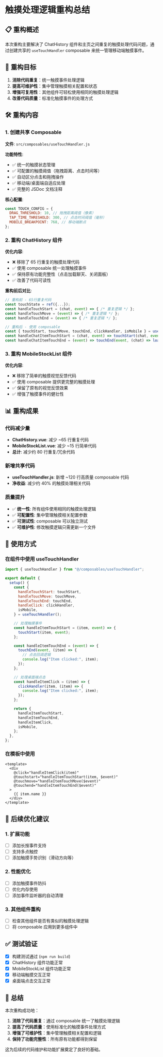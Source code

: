 # 触摸处理逻辑重构总结

## 📋 重构概述

本次重构主要解决了 ChatHistory 组件和主页之间重复的触摸处理代码问题，通过创建共享的 `useTouchHandler` composable 来统一管理移动端触摸事件。

## 🎯 重构目标

1. **消除代码重复**：统一触摸事件处理逻辑
2. **提高可维护性**：集中管理触摸相关配置和状态
3. **增强可复用性**：其他组件可轻松使用相同的触摸处理逻辑
4. **改善代码质量**：标准化触摸事件的处理方式

## 🛠️ 重构内容

### 1. 创建共享 Composable

**文件**: `src/composables/useTouchHandler.js`

**功能特性**:

- ✅ 统一的触摸状态管理
- ✅ 可配置的触摸阈值（拖拽距离、点击时间等）
- ✅ 自动区分点击和拖拽操作
- ✅ 移动端/桌面端自适应处理
- ✅ 完整的 JSDoc 文档注释

**核心配置**:

```javascript
const TOUCH_CONFIG = {
  DRAG_THRESHOLD: 10, // 拖拽距离阈值（像素）
  TAP_TIME_THRESHOLD: 300, // 点击时间阈值（毫秒）
  MOBILE_BREAKPOINT: 768, // 移动端断点
};
```

### 2. 重构 ChatHistory 组件

**优化内容**:

- ❌ 移除了 65 行重复的触摸处理代码
- ✅ 使用 composable 统一处理触摸事件
- ✅ 保持原有功能完整性（点击加载聊天、关闭面板）
- ✅ 改善了代码可读性

**重构前后对比**:

```javascript
// 重构前 - 65行重复代码
const touchState = ref({...});
const handleTouchStart = (chat, event) => { /* 重复逻辑 */ };
const handleTouchMove = (event) => { /* 重复逻辑 */ };
const handleTouchEnd = (event) => { /* 重复逻辑 */ };

// 重构后 - 使用 composable
const { touchStart, touchMove, touchEnd, clickHandler, isMobile } = useTouchHandler();
const handleChatItemTouchStart = (chat, event) => touchStart(chat, event);
const handleChatItemTouchEnd = (event) => touchEnd(event, (chat) => loadChat(chat, true));
```

### 3. 重构 MobileStockList 组件

**优化内容**:

- ❌ 移除了简单的触摸视觉反馈代码
- ✅ 使用 composable 提供更完整的触摸处理
- ✅ 保留了原有的视觉反馈效果
- ✅ 增强了触摸事件的健壮性

## 📊 重构成果

### 代码减少量

- **ChatHistory.vue**: 减少 ~65 行重复代码
- **MobileStockList.vue**: 减少 ~15 行简单代码
- **总计**: 减少约 80 行重复/冗余代码

### 新增共享代码

- **useTouchHandler.js**: 新增 ~120 行高质量 composable 代码
- **净收益**: 减少约 40% 的触摸处理相关代码

### 质量提升

- ✅ **统一性**: 所有组件使用相同的触摸处理逻辑
- ✅ **可配置性**: 集中管理触摸相关配置参数
- ✅ **可测试性**: composable 可以独立测试
- ✅ **可维护性**: 修改触摸逻辑只需更新一个文件

## 🔧 使用方式

### 在组件中使用 useTouchHandler

```javascript
import { useTouchHandler } from "@/composables/useTouchHandler";

export default {
  setup() {
    const {
      handleTouchStart: touchStart,
      handleTouchMove: touchMove,
      handleTouchEnd: touchEnd,
      handleClick: clickHandler,
      isMobile,
    } = useTouchHandler();

    // 处理触摸事件
    const handleItemTouchStart = (item, event) => {
      touchStart(item, event);
    };

    const handleItemTouchEnd = (event) => {
      touchEnd(event, (item) => {
        // 点击回调逻辑
        console.log("Item clicked:", item);
      });
    };

    // 处理桌面端点击
    const handleItemClick = (item) => {
      clickHandler(item, (item) => {
        console.log("Item clicked:", item);
      });
    };

    return {
      handleItemTouchStart,
      handleItemTouchEnd,
      handleItemClick,
      isMobile,
    };
  },
};
```

### 在模板中使用

```vue
<template>
  <div
    @click="handleItemClick(item)"
    @touchstart="handleItemTouchStart(item, $event)"
    @touchmove="handleItemTouchMove($event)"
    @touchend="handleItemTouchEnd($event)"
  >
    {{ item.name }}
  </div>
</template>
```

## 🚀 后续优化建议

### 1. 扩展功能

- [ ] 添加长按事件支持
- [ ] 支持多点触控
- [ ] 添加触摸手势识别（滑动方向等）

### 2. 性能优化

- [ ] 添加触摸事件防抖
- [ ] 优化内存使用
- [ ] 添加事件监听器的自动清理

### 3. 其他组件重构

- [ ] 检查其他组件是否有类似的触摸处理逻辑
- [ ] 将 composable 应用到更多组件中

## ✅ 测试验证

- [x] 构建测试通过 (`npm run build`)
- [x] ChatHistory 组件功能正常
- [x] MobileStockList 组件功能正常
- [x] 移动端触摸交互正常
- [x] 桌面端点击交互正常

## 📝 总结

本次重构成功地：

1. **消除了代码重复**：通过 composable 统一了触摸处理逻辑
2. **提高了代码质量**：使用标准化的触摸事件处理方式
3. **增强了可维护性**：集中管理触摸相关配置和逻辑
4. **保持了功能完整性**：所有原有功能都得到保留

这为后续的代码维护和功能扩展奠定了良好的基础。
